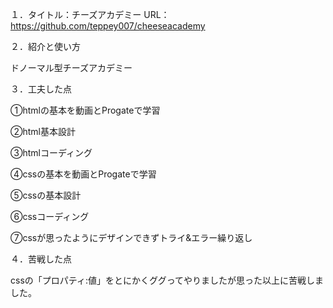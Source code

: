 １．タイトル：チーズアカデミー
URL：https://github.com/teppey007/cheeseacademy

２．紹介と使い方

ドノーマル型チーズアカデミー

３．工夫した点

①htmlの基本を動画とProgateで学習

②html基本設計

③htmlコーディング

④cssの基本を動画とProgateで学習

⑤cssの基本設計

⑥cssコーディング

⑦cssが思ったようにデザインできずトライ&エラー繰り返し

４．苦戦した点

cssの「プロパティ:値」をとにかくググってやりましたが思った以上に苦戦しました。

